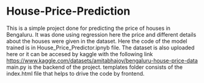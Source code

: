 # House-Price-Prediction
This is a simple project done for predicting the price of houses in Bengaluru. It was done using regression here the price and different details about the houses were given in the dataset.
Here the code of the model trained is in House_Price_Predictor.ipnyb file.
The dataset is also uploaded here or it can be accesed by kaggle with the following link
https://www.kaggle.com/datasets/amitabhajoy/bengaluru-house-price-data
main.py is  the backend of the project.
templates folder consists of the index.html file that helps to drive the code by frontend.
